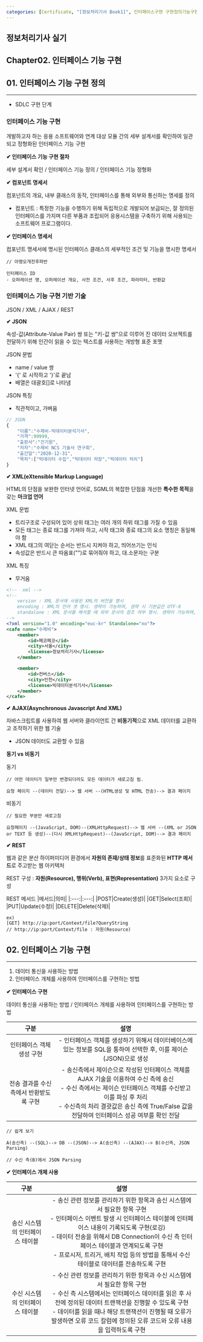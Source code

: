 ```yaml
---
categories: [Certificate, "[정보처리기사 Book1]", 인터페이스구현 구현정의기능구현]
---
```


## 정보처리기사 실기

## Chapter02. 인터페이스 기능 구현

## 01. 인터페이스 기능 구현 정의 

<hr>

- SDLC 구현 단계

### 인터페이스 기능 구현

개발하고자 하는 응용 소프트웨어와 연계 대상 모듈 간의 세부 설계서를 확인하여 일관되고 정형화된 인터페이스 기능 구현

**✔ 인터페이스 기능 구현 절차**

세부 설계서 확인 / 인터페이스 기능 정의 / 인터페이스 기능 정형화

**✔ 컴포넌트 명세서**

컴포넌트의 개요, 내부 클래스의 동작, 인터페이스를 통해 외부와 통신하는 명세를 정의

- 컴포넌트 : 특정한 기능을 수행하기 위해 독립적으로 개발되어 보급되는, 잘 정의된 인터페이스를 가지며 다른 부품과 조립되어 응용시스템을 구축하기 위해 사용되는 소프트웨어 프로그램이다.

**✔ 인터페이스 명세서**

컴포넌트 명세서에 명시된 인터페이스 클래스의 세부적인 조건 및 기능을 명시한 명세서

```
// 아명오개전후파반

인터페이스 ID 
- 오퍼레이션 명, 오퍼레이션 개요, 사전 조건, 사후 조건, 파라미터, 반환값
```

### 인터페이스 기능 구현 기반 기술

JSON / XML / AJAX / REST

**✔ JSON**

속성-값(Attribute-Value Pair) 쌍 또는 "키-값 쌍"으로 이루어 진 데이터 오브젝트를 전달하기 위해 인간이 읽을 수 있는 텍스트를 사용하는 개방형 표준 포맷

JSON 문법

- name / value 쌍
- '{' 로 시작하고 '}'로 끝남
- 배열은 대괄호[]로 나타냄

JSON 특징
- 직관적이고, 가벼움


```javascript
// JSON
{
    "이름":"수제비-빅데이터분석기사",
    "가격":99999,
    "출판사":"건기원",
    "저자":"수제비 NCS 기술사 연구회",
    "출간일":"2020-12-31",
    "목차":["빅데이터 수집","빅데이터 저장","빅데이터 처리"]
}
```

**✔ XML(eXtensible Markup Language)**

HTML의 단점을 보완한 인터넷 언어로, SGML의 복잡한 단점을 개선한 **특수한 목적**을 갖는 **마크업 언어**

XML 문법
- 트리구조로 구성되어 있어 상위 태그는 여러 개의 하위 태그를 가질 수 있음
- 모든 태그는 종료 태그를 가져야 하고, 시작 태그와 종료 태그의 요소 명칭은 동일해야 함
- XML 태그의 여닫는 순서는 반드시 지켜야 하고, 띄어쓰기는 인식
- 속성값은 반드시 큰 따옴표("")로 묶어줘야 하고, 대.소문자는 구분

XML 특징
- 무거움

```xml
<!--  xml -->
<!-- 
    version : XML 문서에 사용된 XML의 버전을 명시
    encoding : XML의 언어 셋 명시. 생략이 가능하며, 생략 시 기본값은 UTF-8
    standalone : XML 문서를 해석할 때 외부 문서의 참조 여부 명시. 생략이 가능하며, 생략 시 기본값은 no로 외부 문서를 참조한다는 의미
-->
<?xml version="1.0" encoding="euc-kr" Standalone="no"?>
<cafe name="수제비">
    <member>
        <id>페코페코</id>
        <city>서울</city>
        <license>정보처리기사</license>
    </member>

    <member>
        <id>컨버스</id>
        <city>인천</city>
        <license>빅데이터분석기사</license>
    </member>
</cafe>
```

**✔ AJAX(Asynchronous Javascript And XML)**

자바스크립트를 사용하여 웹 서버와 클라이언트 간 **비동기적**으로 XML 데이터를 교환하고 조작하기 위한 웹 기술

- JSON 데이터도 교환할 수 있음

**동기 vs 비동기**

동기

```
// 어떤 데이터가 일부만 변경되더라도 모든 데이터가 새로고침 됨.

요청 페이지 --(데이터 전달)--> 웹 서버 --(HTML생성 및 HTML 전송)--> 결과 페이지
```

비동기

```
// 필요한 부분만 새로고침

요청페이지 --(JavaScript, DOM)--(XMLHttpRequest)--> 웹 서버 --(XML or JSON or TEXT 등 생성)--(다시 XMLHttpRequest)--(JavaScript, DOM)--> 결과 페이지
```

**✔ REST**

웹과 같은 분산 하이퍼미디어 환경에서 **자원의 존재/상태 정보**를 표준화된 **HTTP 메서드**로 주고받는 웹 아키텍처

REST 구성 : **자원(Resource), 행위(Verb), 표현(Representation)** 3가지 요소로 구성

REST 메서드
|메서드|의미|
|:---:|:---:|
|POST|Create(생성)|
|GET|Select(조회)|
|PUT|Update(수정)|
|DELETE|Delete(삭제)|

```
ex)
[GET] http://ip:port/Context/file?QueryString
// http://ip:port/Context/file : 자원(Resource)
```

## 02. 인터페이스 기능 구현 

<hr>

1. 데이터 통신을 사용하는 방법 
2. 인터페이스 개체를 사용하여 인터페이스를 구현하는 방법

**✔ 인터페이스 구현**

데이터 통신을 사용하는 방법 / 인터페이스 개체를 사용하여 인터페이스를 구현하는 방법

|구분|설명|
|:--:|:--:|
|인터페이스 객체 생성 구현|- 인터페이스 객체를 생성하기 위해서 데이터베이스에 있는 정보를 SQL을 통하여 선택한 후, 이를 제이슨(JSON)으로 생성|
|전송 결과를 수신측에서 반환받도록 구현|- 송신측에서 제이슨으로 작성된 인터페이스 객체를 AJAX 기술을 이용하여 수신 측에 송신 <br> - 수신 측에서는 제이슨 인터페이스 객체를 수신받고 이를 파싱 후 처리 <br> - 수신측의 처리 결괏값은 송신 측에 True/False 값을 전달하여 인터페이스 성공 여부를 확인 전달|

```
// 쉽게 보기

A(송신측) --(SQL)--> DB --(JSON)--> A(송신측) --(AJAX)--> B(수신측, JSON Parsing)

// 수신 측(B)에서 JSON Parsing
```

**✔ 인터페이스 개체 사용**


|구분|설명|
|:--:|:--:|
|송신 시스템의 인터페이스 테이블|- 송신 관련 정보를 관리하기 위한 항목과 송신 시스템에서 필요한 항목 구현 <br> - 인터페이스 이벤트 발생 시 인터페이스 테이블에 인터페이스 내용이 기록되도록 구현(로깅) <br> - 데이터 전송을 위해서 DB Connection이 수신 측 인터페이스 테이블과 연계되도록 구현 <br> - 프로시저, 트리거, 배치 작업 등의 방법을 통해서 수신 테이블로 데이터를 전송하도록 구현|
|수신 시스템의 인터페이스 테이블|- 수신 관련 정보를 관리하기 위한 항목과 수신 시스템에서 필요한 항목 구현 <br> - 수신 측 시스템에서는 인터페이스 데이터를 읽은 후 사전에 정의된 데이터 트랜잭션을 진행할 수 있도록 구현 <br> - 데이터를 읽을 때나 해당 트랜잭션이 진행될 때 오류가 발생하면 오류 코드 칼럼에 정의된 오류 코드와 오류 내용을 입력하도록 구현|

